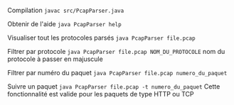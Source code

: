 Compilation `javac src/PcapParser.java`

Obtenir de l'aide `java PcapParser help`

Visualiser tout les protocoles parsés `java PcapParser file.pcap`

Filtrer par protocole `java PcapParser file.pcap NOM_DU_PROTOCOLE` nom du protocole à passer en majuscule

Filtrer par numéro du paquet `java PcapParser file.pcap numero_du_paquet`

Suivre un paquet `java PcapParser file.pcap -t numero_du_paquet` Cette fonctionnalité est valide pour les paquets de type HTTP ou TCP
